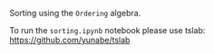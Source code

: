 Sorting using the `Ordering` algebra.

To run the `sorting.ipynb` notebook please use tslab: 
https://github.com/yunabe/tslab
